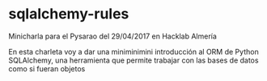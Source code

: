 # sqlalchemy-rules
Minicharla para el Pysarao del 29/04/2017 en Hacklab Almería

En esta charleta voy a dar una miniminimini introducción al ORM de Python SQLAlchemy, una herramienta que permite trabajar con las bases de datos como si fueran objetos
